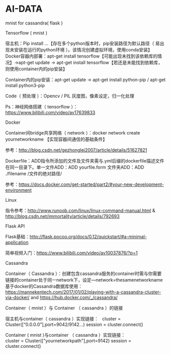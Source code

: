 # AI-DATA
mnist for cassandra( flask )


Tensorflow ( mnist )

宿主机：Pip install …【存在多个python版本时，pip安装路径为默认路径（ 易出现未安装在运行的python环境 ）。该情况创建虚拟环境，使用conda安装】
Docker容器内部署：apt-get install tensorflow【可能出现未找到该依赖库的情况】->apt-get update -> apt-get install tensorflow【若还是未能找到依赖库，则使用container内的pip安装】

Container内的pip安装：apt-get update -> apt-get install python-pip / apt-get install python3-pip

Code（ 预处理 ）：Opencv / PIL 
灰度图，像素设定，归一化处理

Ps：神经网络搭建（ tensorflow ）：https://www.bilibili.com/video/av17639833 





Docker

Container间bridge共享网络（ network ）：docker network create yournetworkname 【实现容器间通信的基础条件】

参考：http://blog.csdn.net/gezhonglei2007/article/details/51627821 

Dockerfile：ADD指令所添加的文件及文件夹需与.yml后缀的dockerfile描述文件在同一目录下。单一文件ADD：ADD yourfile.form     文件夹ADD：ADD  ./filename /文件的绝对路径/ 

参考：https://docs.docker.com/get-started/part2/#your-new-development-environment 




Linux

指令参考：http://www.runoob.com/linux/linux-command-manual.html  &  http://blog.csdn.net/immortality/article/details/792693 




Flask API

Flask基础：http://flask.pocoo.org/docs/0.12/quickstart/#a-minimal-application

简单视频入门：https://www.bilibili.com/video/av10037876/?p=1 




Cassandra

Container（ Cassandra ）：创建包含cassandra服务的container时需与你需要链接的container处于同一network下，设定—network=thesamenetworkname
基于docker的Cassandra数据库使用：https://mannekentech.com/2017/01/02/playing-with-a-cassandra-cluster-via-docker/  and  https://hub.docker.com/_/cassandra/ 





Container（ mnist ）与 Container （ cassandra ）的链接

宿主机与container（ cassandra ）实现链接：  
cluster = Cluster([“0.0.0.0”],port=9042/9142…)
session = cluster.connect()

Container ( mnist )与container （ cassandra ）实现链接：  
cluster = Cluster(["yournetworkpath"],port=9142)
session = cluster.connect()
